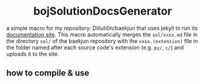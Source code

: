 # <center>bojSolutionDocsGenerator</center>
a simple macro for my repository: Dilluti0n/baekjun that uses jekyll to run its [documentation site](https://dilluti0n.github.io/baekjun). This macro automatically merges the `sol/xxxx.md` file in the directory `sol/` of the baekjun repository with the `xxxx.(extension)` file in the folder named after each source code's extension (e.g. `py/`, `c/`) and uploads it to the site.

## how to compile & use
